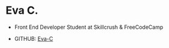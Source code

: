 # Eva C.

- Front End Developer Student at Skillcrush & FreeCodeCamp

- GITHUB: [Eva-C](https://github.com/Eva-C) 
